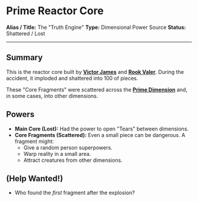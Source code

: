# Prime Reactor Core

**Alias / Title:** The "Truth Engine"
**Type:** Dimensional Power Source
**Status:** Shattered / Lost

---

## Summary
This is the reactor core built by **[Victor James](/lore/canon/characters/Victor_james.md)** and **[Rook Valer](/lore/canon/characters/Rook_Valer.md)**. During the accident, it imploded and shattered into 100 of pieces.

These "Core Fragments" were scattered across the **[Prime Dimension](/lore/canon/locations/prime-dimension.md)** and, in some cases, into other dimensions.

## Powers
* **Main Core (Lost):** Had the power to open "Tears" between dimensions.
* **Core Fragments (Scattered):** Even a small piece can be dangerous. A fragment might:
    * Give a random person superpowers.
    * Warp reality in a small area.
    * Attract creatures from other dimensions.

## (Help Wanted!)
* Who found the *first* fragment after the explosion?
